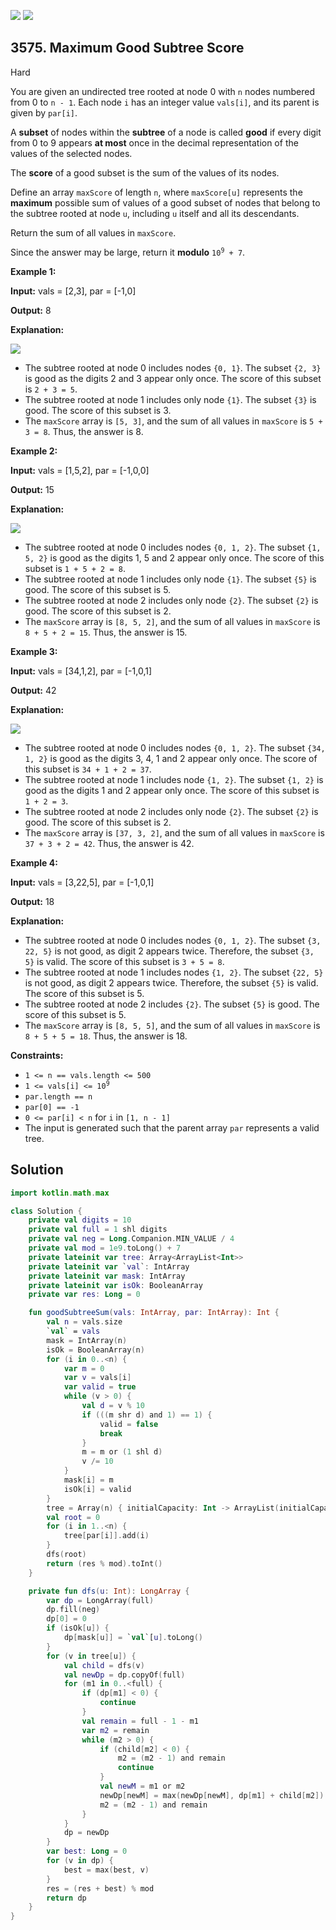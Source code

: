 [![](https://img.shields.io/github/stars/javadev/LeetCode-in-Kotlin?label=Stars&style=flat-square)](https://github.com/javadev/LeetCode-in-Kotlin)
[![](https://img.shields.io/github/forks/javadev/LeetCode-in-Kotlin?label=Fork%20me%20on%20GitHub%20&style=flat-square)](https://github.com/javadev/LeetCode-in-Kotlin/fork)

## 3575\. Maximum Good Subtree Score

Hard

You are given an undirected tree rooted at node 0 with `n` nodes numbered from 0 to `n - 1`. Each node `i` has an integer value `vals[i]`, and its parent is given by `par[i]`.

A **subset** of nodes within the **subtree** of a node is called **good** if every digit from 0 to 9 appears **at most** once in the decimal representation of the values of the selected nodes.

The **score** of a good subset is the sum of the values of its nodes.

Define an array `maxScore` of length `n`, where `maxScore[u]` represents the **maximum** possible sum of values of a good subset of nodes that belong to the subtree rooted at node `u`, including `u` itself and all its descendants.

Return the sum of all values in `maxScore`.

Since the answer may be large, return it **modulo** <code>10<sup>9</sup> + 7</code>.

**Example 1:**

**Input:** vals = [2,3], par = [-1,0]

**Output:** 8

**Explanation:**

![](https://assets.leetcode.com/uploads/2025/04/29/screenshot-2025-04-29-at-150754.png)

*   The subtree rooted at node 0 includes nodes `{0, 1}`. The subset `{2, 3}` is good as the digits 2 and 3 appear only once. The score of this subset is `2 + 3 = 5`.
*   The subtree rooted at node 1 includes only node `{1}`. The subset `{3}` is good. The score of this subset is 3.
*   The `maxScore` array is `[5, 3]`, and the sum of all values in `maxScore` is `5 + 3 = 8`. Thus, the answer is 8.

**Example 2:**

**Input:** vals = [1,5,2], par = [-1,0,0]

**Output:** 15

**Explanation:**

**![](https://assets.leetcode.com/uploads/2025/04/29/screenshot-2025-04-29-at-151408.png)**

*   The subtree rooted at node 0 includes nodes `{0, 1, 2}`. The subset `{1, 5, 2}` is good as the digits 1, 5 and 2 appear only once. The score of this subset is `1 + 5 + 2 = 8`.
*   The subtree rooted at node 1 includes only node `{1}`. The subset `{5}` is good. The score of this subset is 5.
*   The subtree rooted at node 2 includes only node `{2}`. The subset `{2}` is good. The score of this subset is 2.
*   The `maxScore` array is `[8, 5, 2]`, and the sum of all values in `maxScore` is `8 + 5 + 2 = 15`. Thus, the answer is 15.

**Example 3:**

**Input:** vals = [34,1,2], par = [-1,0,1]

**Output:** 42

**Explanation:**

![](https://assets.leetcode.com/uploads/2025/04/29/screenshot-2025-04-29-at-151747.png)

*   The subtree rooted at node 0 includes nodes `{0, 1, 2}`. The subset `{34, 1, 2}` is good as the digits 3, 4, 1 and 2 appear only once. The score of this subset is `34 + 1 + 2 = 37`.
*   The subtree rooted at node 1 includes node `{1, 2}`. The subset `{1, 2}` is good as the digits 1 and 2 appear only once. The score of this subset is `1 + 2 = 3`.
*   The subtree rooted at node 2 includes only node `{2}`. The subset `{2}` is good. The score of this subset is 2.
*   The `maxScore` array is `[37, 3, 2]`, and the sum of all values in `maxScore` is `37 + 3 + 2 = 42`. Thus, the answer is 42.

**Example 4:**

**Input:** vals = [3,22,5], par = [-1,0,1]

**Output:** 18

**Explanation:**

*   The subtree rooted at node 0 includes nodes `{0, 1, 2}`. The subset `{3, 22, 5}` is not good, as digit 2 appears twice. Therefore, the subset `{3, 5}` is valid. The score of this subset is `3 + 5 = 8`.
*   The subtree rooted at node 1 includes nodes `{1, 2}`. The subset `{22, 5}` is not good, as digit 2 appears twice. Therefore, the subset `{5}` is valid. The score of this subset is 5.
*   The subtree rooted at node 2 includes `{2}`. The subset `{5}` is good. The score of this subset is 5.
*   The `maxScore` array is `[8, 5, 5]`, and the sum of all values in `maxScore` is `8 + 5 + 5 = 18`. Thus, the answer is 18.

**Constraints:**

*   `1 <= n == vals.length <= 500`
*   <code>1 <= vals[i] <= 10<sup>9</sup></code>
*   `par.length == n`
*   `par[0] == -1`
*   `0 <= par[i] < n` for `i` in `[1, n - 1]`
*   The input is generated such that the parent array `par` represents a valid tree.

## Solution

```kotlin
import kotlin.math.max

class Solution {
    private val digits = 10
    private val full = 1 shl digits
    private val neg = Long.Companion.MIN_VALUE / 4
    private val mod = 1e9.toLong() + 7
    private lateinit var tree: Array<ArrayList<Int>>
    private lateinit var `val`: IntArray
    private lateinit var mask: IntArray
    private lateinit var isOk: BooleanArray
    private var res: Long = 0

    fun goodSubtreeSum(vals: IntArray, par: IntArray): Int {
        val n = vals.size
        `val` = vals
        mask = IntArray(n)
        isOk = BooleanArray(n)
        for (i in 0..<n) {
            var m = 0
            var v = vals[i]
            var valid = true
            while (v > 0) {
                val d = v % 10
                if (((m shr d) and 1) == 1) {
                    valid = false
                    break
                }
                m = m or (1 shl d)
                v /= 10
            }
            mask[i] = m
            isOk[i] = valid
        }
        tree = Array(n) { initialCapacity: Int -> ArrayList(initialCapacity) }
        val root = 0
        for (i in 1..<n) {
            tree[par[i]].add(i)
        }
        dfs(root)
        return (res % mod).toInt()
    }

    private fun dfs(u: Int): LongArray {
        var dp = LongArray(full)
        dp.fill(neg)
        dp[0] = 0
        if (isOk[u]) {
            dp[mask[u]] = `val`[u].toLong()
        }
        for (v in tree[u]) {
            val child = dfs(v)
            val newDp = dp.copyOf(full)
            for (m1 in 0..<full) {
                if (dp[m1] < 0) {
                    continue
                }
                val remain = full - 1 - m1
                var m2 = remain
                while (m2 > 0) {
                    if (child[m2] < 0) {
                        m2 = (m2 - 1) and remain
                        continue
                    }
                    val newM = m1 or m2
                    newDp[newM] = max(newDp[newM], dp[m1] + child[m2])
                    m2 = (m2 - 1) and remain
                }
            }
            dp = newDp
        }
        var best: Long = 0
        for (v in dp) {
            best = max(best, v)
        }
        res = (res + best) % mod
        return dp
    }
}
```